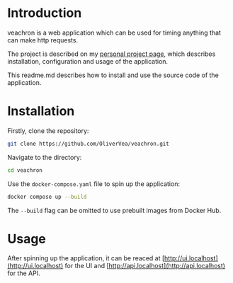 # Introduction
veachron is a web application which can be used for timing anything that can make http requests.

The project is described on my [personal project page](https://olivervea.github.io/posts/veachron/), which describes installation, configuration and usage of the application.

This readme.md describes how to install and use the source code of the application.

# Installation

Firstly, clone the repository:

```bash
git clone https://github.com/OliverVea/veachron.git
```

Navigate to the directory:

```bash
cd veachron
```

Use the `docker-compose.yaml` file to spin up the application:

```bash
docker compose up --build
```

The `--build` flag can be omitted to use prebuilt images from Docker Hub.

# Usage

After spinning up the application, it can be reaced at [http://ui.localhost](http://ui.localhost) for the UI and [http://api.localhost](http://api.localhost) for the API.